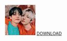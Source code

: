 <img src="FB_IMG_16498698947479108.jpg" width="100">
<a href=" FB_IMG_16498698947479108.jpg " download> DOWNLOAD </a>
